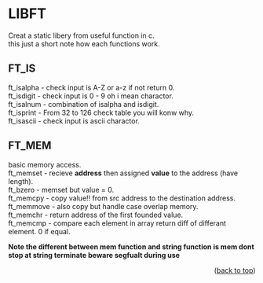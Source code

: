 <div id="top"></div>

# LIBFT 
Creat a static libery from useful function in c.   
this just a short note how each functions work.

## FT_IS
ft_isalpha - check input is A-Z or a-z if not return 0.   
ft_isdigit - check input is 0 - 9 oh i mean charactor.   
ft_isalnum - combination of isalpha and isdigit.   
ft_isprint - From 32 to 126 check table you will konw why.   
ft_isascii - check input is ascii charactor.   

## FT_MEM
basic memory access.   
ft_memset - recieve **address** then assigned **value** to the address (have length).   
ft_bzero - memset but value = 0.   
ft_memcpy - copy value!! from src address to the destination address.   
ft_memmove - also copy but handle case overlap memory.   
ft_memchr - return address of the first founded value.   
ft_memcmp - compare each element in array return diff of differant element. 0 if equal.    

<strong>Note the different between mem function and string function is mem dont stop at string terminate beware segfualt during use</strong>





<p align="right">(<a href="#top">back to top</a>)</p>

